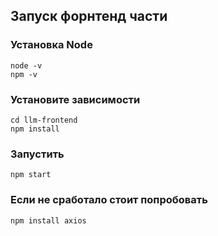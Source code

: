 ## Запуск форнтенд части

### Установка Node

```
node -v
npm -v
```

### Установите зависимости

```
cd llm-frontend
npm install
```

### Запустить 

```
npm start
```

### Если не сработало стоит попробовать 

```
npm install axios
```